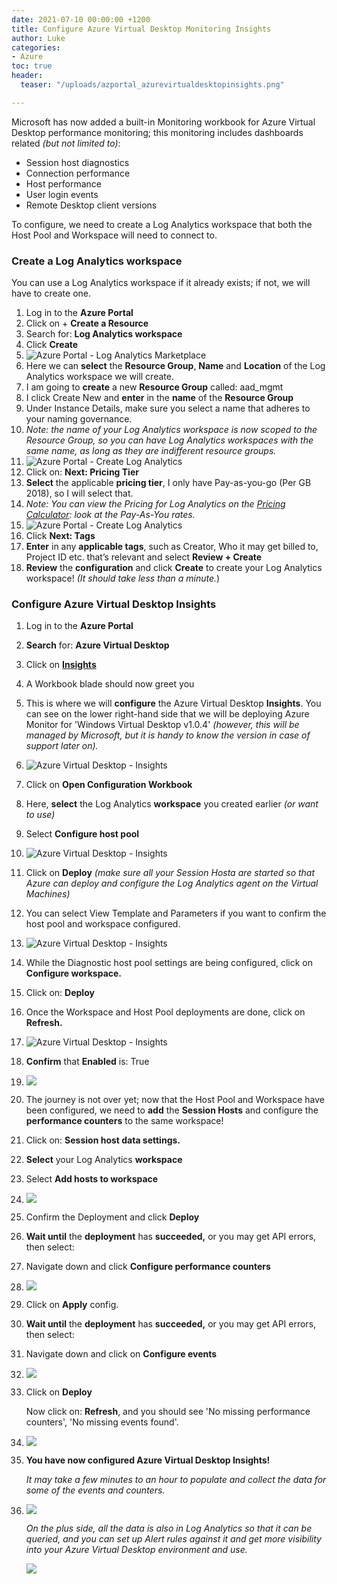 ```yaml
---
date: 2021-07-10 00:00:00 +1200
title: Configure Azure Virtual Desktop Monitoring Insights
author: Luke
categories:
- Azure
toc: true
header:
  teaser: "/uploads/azportal_azurevirtualdesktopinsights.png"

---
```

Microsoft has now added a built-in Monitoring workbook for Azure Virtual Desktop performance monitoring; this monitoring includes dashboards related _(but not limited to)_:

* Session host diagnostics
* Connection performance
* Host performance
* User login events
* Remote Desktop client versions

To configure, we need to create a Log Analytics workspace that both the Host Pool and Workspace will need to connect to.

### Create a Log Analytics workspace

You can use a Log Analytics workspace if it already exists; if not, we will have to create one.

 1. Log in to the **Azure Portal**
 2. Click on + **Create a Resource**
 3. Search for: **Log Analytics workspace**
 4. Click **Create**
 5. ![Azure Portal - Log Analytics Marketplace](/uploads/azportal_loganalyticsworkspace.png "Azure Portal - Log Analytics Marketplace")
 6. Here we can **select** the **Resource Group**, **Name** and **Location** of the Log Analytics workspace we will create.
 7. I am going to **create** a new **Resource Group** called: aad_mgmt
 8. I click Create New and **enter** in the **name** of the **Resource Group**
 9. Under Instance Details, make sure you select a name that adheres to your naming governance.
10. _Note: the name of your Log Analytics workspace is now scoped to the Resource Group, so you can have Log Analytics workspaces with the same name, as long as they are indifferent resource groups._
11. ![Azure Portal - Create Log Analytics](/uploads/azportal_createloganalyticsworkspace.png "Azure Portal - Create Log Analytics")
12. Click on: **Next: Pricing Tier**
13. **Select** the applicable **pricing tier**, I only have Pay-as-you-go (Per GB 2018), so I will select that.
14. _Note: You can view the Pricing for Log Analytics on the_ [_Pricing Calculator_](https://azure.microsoft.com/en-us/pricing/details/monitor/, "Azure Pricing Calculator - Azure Monitor")_:  look at the Pay-As-You rates._
15. ![Azure Portal - Create Log Analytics](/uploads/azportal_createloganalyticsworkspacepricing.png "Azure Portal - Create Log Analytics")
16. Click **Next: Tags**
17. **Enter** in any **applicable tags**, such as Creator, Who it may get billed to, Project ID etc. that’s relevant and select **Review + Create**
18. **Review** the **configuration** and click **Create** to create your Log Analytics workspace! _(It should take less than a minute._)

### Configure Azure Virtual Desktop Insights

 1. Log in to the **Azure Portal**
 2. **Search** for: **Azure Virtual Desktop**
 3. Click on [**Insights**](https://portal.azure.com/#blade/Microsoft_Azure_WVD/WvdManagerMenuBlade/insights "Azure Virtual Desktop - Insights")
 4. A Workbook blade should now greet you
 5. This is where we will **configure** the Azure Virtual Desktop **Insights**. You can see on the lower right-hand side that we will be deploying Azure Monitor for 'Windows Virtual Desktop v1.0.4' _(however, this will be managed by Microsoft, but it is handy to know the version in case of support later on)._
 6. ![Azure Virtual Desktop - Insights](/uploads/azportal_azurevirtualdesktop_insights.png "Azure Virtual Desktop - Insights")
 7. Click on **Open Configuration Workbook**
 8. Here, **select** the Log Analytics **workspace** you created earlier _(or want to use)_
 9. Select **Configure host pool**
10. ![Azure Virtual Desktop - Insights](/uploads/azportal_azurevirtualdesktopcheckconfiguration.png "Azure Virtual Desktop - Insights")
11. Click on **Deploy** _(make sure all your Session Hosta are started so that Azure can deploy and configure the Log Analytics agent on the Virtual Machines)_
12. You can select View Template and Parameters if you want to confirm the host pool and workspace configured.
13. ![Azure Virtual Desktop - Insights](/uploads/azportal_azurevirtualdesktophostpooldeploy.png "Azure Virtual Desktop - Insights")
14. While the Diagnostic host pool settings are being configured, click on **Configure workspace.**
15. Click on: **Deploy**
16. Once the Workspace and Host Pool deployments are done, click on **Refresh.**
17. ![Azure Virtual Desktop - Insights](/uploads/azportal_azurevirtualdesktopcheckconfigrefresh.png "Azure Virtual Desktop - Insights")
18. **Confirm** that **Enabled** is: True
19. ![](/uploads/azportal_azurevirtualdesktopcheckconfig.png)
20. The journey is not over yet; now that the Host Pool and Workspace have been configured, we need to **add** the **Session Hosts** and configure the **performance counters** to the same workspace!
21. Click on: **Session host data settings.**
22. **Select** your Log Analytics **workspace**
23. Select **Add hosts to workspace**
24. ![](/uploads/azportal_sessionhostdatasettings.png)
25. Confirm the Deployment and click **Deploy**
26. **Wait until** the **deployment** has **succeeded,** or you may get API errors, then select:
27. Navigate down and click **Configure performance counters**
28. ![](/uploads/azportal_performancecounterssettings.png)
29. Click on **Apply** config.
30. **Wait until** the **deployment** has **succeeded,** or you may get API errors, then select:
31. Navigate down and click on **Configure events**
32. ![](/uploads/azportal_eventlogssettings.png)
33. Click on **Deploy**

    Now click on: **Refresh**, and you should see 'No missing performance counters', 'No missing events found'.
34. ![](/uploads/azportal_performancecountersreview.png)
35. **You have now configured Azure Virtual Desktop Insights!**

    _It may take a few minutes to an hour to populate and collect the data for some of the events and counters._
36. ![](/uploads/azportal_azurevirtualdesktopinsights.png)

    _On the plus side, all the data is also in Log Analytics so that it can be queried, and you can set up Alert rules against it and get more visibility into your Azure Virtual Desktop environment and use._

    ![](/uploads/azportal_azurevirtualdesktoploganalytiicsquery.png)
